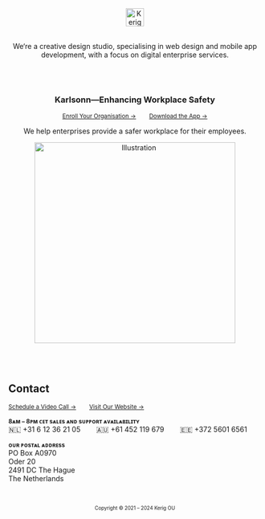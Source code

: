 <div align="center">
	<img
		src="https://github.com/kerig-ou/.github/assets/85436086/039a8516-6539-475d-8716-225bafd92d75"
		alt="Kerig"
		height="36px"
	/>
</div>

<br />

<p align="center">
	We‘re a creative design studio, specialising in web design and mobile app<br />development, with
	a focus on digital enterprise services.
</p>

<br /><br />

<div align="center">
	<h3>Karlsonn—Enhancing Workplace Safety</h3>
	<p>
		<sup>
			<a href="https://www.karlsonn.nl">Enroll Your Organisation →</a>
			&nbsp;&nbsp;&nbsp;&nbsp;&nbsp;&nbsp;
			<a href="https://apps.apple.com/us/app/karlsonn/id6471035740">Download the App →</a>
		</sup>
	</p>
	<p>We help enterprises provide a safer workplace for their employees.</p>
	<img
		src="https://github.com/kerig-ou/.github/assets/85436086/483c3206-f984-4aab-b678-37a9738a600d"
		alt="Illustration"
		height="400px"
	/>
</div>

<br /><br />

<h2>Contact</h2>

<p>
	<sup>
		<a href="https://www.kerig.ee/contact-us/schedule-video-call">Schedule a Video Call →</a>
		&nbsp;&nbsp;&nbsp;&nbsp;&nbsp;&nbsp;
		<a href="https://www.kerig.ee">Visit Our Website →</a>
	</sup>
</p>

<p>
	<sub><strong>8ᴀᴍ – 8ᴘᴍ ᴄᴇᴛ sᴀʟᴇs ᴀɴᴅ sᴜᴘᴘᴏʀᴛ ᴀᴠᴀɪʟᴀʙɪʟɪᴛʏ</strong></sub>
	<br />
	<span>🇳🇱 +31 6 12 36 21 05</span>
	&nbsp;&nbsp;&nbsp;&nbsp;&nbsp;&nbsp;
	<span>🇦🇺 +61 452 119 679</span>
	&nbsp;&nbsp;&nbsp;&nbsp;&nbsp;&nbsp;
	<span>🇪🇪 +372 5601 6561</span>
</p>

<p>
	<sub><strong>ᴏᴜʀ ᴘᴏsᴛᴀʟ ᴀᴅᴅʀᴇss</strong></sub>
	<br />
	<span>PO Box A0970<br />Oder 20<br />2491 DC The Hague<br />The Netherlands</span>
</p>

<br />

<p align="center">
	<sub><sub>Copyright © 2021 – 2024 Kerig OU</sub></sub>
</p>
